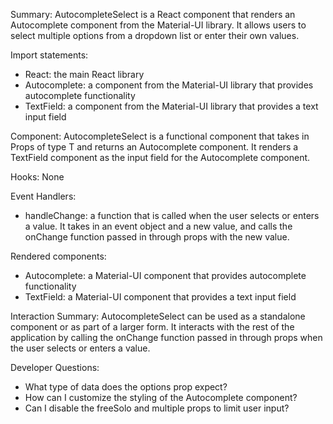 Summary:
AutocompleteSelect is a React component that renders an Autocomplete component from the Material-UI library. It allows users to select multiple options from a dropdown list or enter their own values.

Import statements:
- React: the main React library
- Autocomplete: a component from the Material-UI library that provides autocomplete functionality
- TextField: a component from the Material-UI library that provides a text input field

Component:
AutocompleteSelect is a functional component that takes in Props of type T and returns an Autocomplete component. It renders a TextField component as the input field for the Autocomplete component.

Hooks:
None

Event Handlers:
- handleChange: a function that is called when the user selects or enters a value. It takes in an event object and a new value, and calls the onChange function passed in through props with the new value.

Rendered components:
- Autocomplete: a Material-UI component that provides autocomplete functionality
- TextField: a Material-UI component that provides a text input field

Interaction Summary:
AutocompleteSelect can be used as a standalone component or as part of a larger form. It interacts with the rest of the application by calling the onChange function passed in through props when the user selects or enters a value.

Developer Questions:
- What type of data does the options prop expect?
- How can I customize the styling of the Autocomplete component?
- Can I disable the freeSolo and multiple props to limit user input?